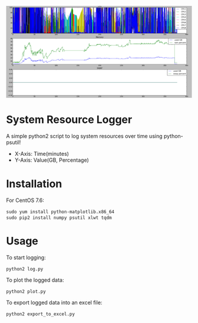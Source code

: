 <p align="center"><img src="https://github.com/salehjg/system_resource_logger/blob/master/99_example_plot_output.png" /></p>

# System Resource Logger
A simple python2 script to log system resources over time using python-psutil!
* X-Axis: Time(minutes)
* Y-Axis: Value(GB, Percentage) 

# Installation
For CentOS 7.6:
```
sudo yum install python-matplotlib.x86_64
sudo pip2 install numpy psutil xlwt tqdm
```

# Usage
To start logging:
```
python2 log.py
```
  
To plot the logged data:
```
python2 plot.py
```

To export logged data into an excel file:
```
python2 export_to_excel.py
```
  
